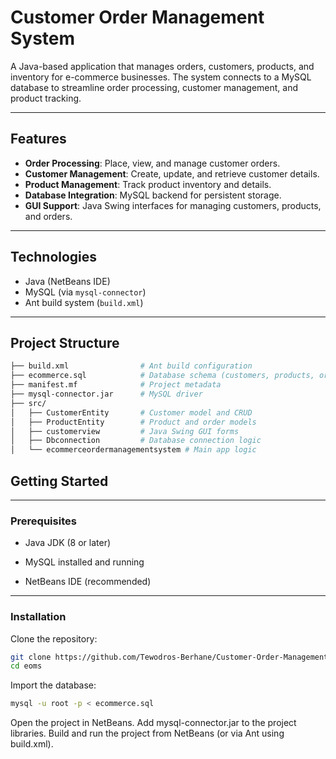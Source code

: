 # Customer Order Management System  

A Java-based application that manages orders, customers, products, and inventory for e-commerce businesses. The system connects to a MySQL database to streamline order processing, customer management, and product tracking.  

---

## Features  

- **Order Processing**: Place, view, and manage customer orders.  
- **Customer Management**: Create, update, and retrieve customer details.  
- **Product Management**: Track product inventory and details.  
- **Database Integration**: MySQL backend for persistent storage.  
- **GUI Support**: Java Swing interfaces for managing customers, products, and orders.  

---

## Technologies  

- Java (NetBeans IDE)  
- MySQL (via `mysql-connector`)  
- Ant build system (`build.xml`)  

---

## Project Structure  

```bash
├── build.xml                # Ant build configuration
├── ecommerce.sql            # Database schema (customers, products, orders)
├── manifest.mf              # Project metadata
├── mysql-connector.jar      # MySQL driver
├── src/
│   ├── CustomerEntity       # Customer model and CRUD
│   ├── ProductEntity        # Product and order models
│   ├── customerview         # Java Swing GUI forms
│   ├── Dbconnection         # Database connection logic
│   └── ecommerceordermanagementsystem # Main app logic
```

## Getting Started


---
### Prerequisites

- Java JDK (8 or later)

- MySQL installed and running

- NetBeans IDE (recommended)
---


### Installation

Clone the repository:
```bash
git clone https://github.com/Tewodros-Berhane/Customer-Order-Management-With-JAVA.git
cd eoms
```
Import the database:
```bash
mysql -u root -p < ecommerce.sql
```
Open the project in NetBeans.
Add mysql-connector.jar to the project libraries.
Build and run the project from NetBeans (or via Ant using build.xml).
